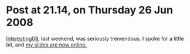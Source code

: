 # Post at 21.14, on Thursday 26 Jun 2008

[Interesting08](http://russelldavies.typepad.com/planning/interesting2008/index.html "2008-06-21 in Conway Hall, London."), last weekend, was seriously tremendous.
I spoke for a little bit, and [my slides are now
online.](/notes/2008/06/patagonia/ "An invisible pun on pataphysics.")
